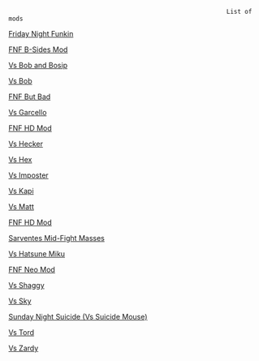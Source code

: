                                                                 List of mods










<p><a href="https://dumbbutt1.github.io/coolmods/mods/week7" target="iframe_a">Friday Night Funkin</a></p>


<p><a href="https://dumbbutt1.github.io/coolmods/mods/b-sides" target="iframe_a">FNF B-Sides Mod</a></p>

<p><a href="https://dumbbutt1.github.io/coolmods/mods/bop-and-bosip" target="iframe_a">Vs Bob and Bosip</a></p>

<p><a href="https://dumbbutt1.github.io/coolmods/mods/bob" target="iframe_a">Vs Bob</a></p>

<p><a href="https://dumbbutt1.github.io/coolmods/mods/but-bad" target="iframe_a">FNF But Bad</a></p>

<p><a href="https://dumbbutt1.github.io/coolmods/mods/garcello" target="iframe_a">Vs Garcello</a></p>

<p><a href="https://dumbbutt1.github.io/coolmods/mods/hd" target="iframe_a">FNF HD Mod</a></p>

<p><a href="https://dumbbutt1.github.io/coolmods/mods/hecker" target="iframe_a">Vs Hecker</a></p>

<p><a href="https://dumbbutt1.github.io/coolmods/mods/hex" target="iframe_a">Vs Hex</a></p>

<p><a href="https://dumbbutt1.github.io/coolmods/mods/imposter" target="iframe_a">Vs Imposter</a></p>

<p><a href="https://dumbbutt1.github.io/coolmods/mods/kapi" target="iframe_a">Vs Kapi</a></p>

<p><a href="https://dumbbutt1.github.io/coolmods/mods/matt" target="iframe_a">Vs Matt</a></p>

<p><a href="https://dumbbutt1.github.io/coolmods/mods/hd" target="iframe_a">FNF HD Mod</a></p>

<p><a href="https://dumbbutt1.github.io/coolmods/mods/mid-fight-masses" target="iframe_a">Sarventes Mid-Fight Masses</a></p>

<p><a href="https://dumbbutt1.github.io/coolmods/mods/miku" target="iframe_a">Vs Hatsune Miku</a></p>

<p><a href="https://dumbbutt1.github.io/coolmods/mods/neo" target="iframe_a">FNF Neo Mod</a></p>

<p><a href="https://dumbbutt1.github.io/coolmods/mods/shaggy" target="iframe_a">Vs Shaggy</a></p>

<p><a href="https://dumbbutt1.github.io/coolmods/mods/sky" target="iframe_a">Vs Sky</a></p>

<p><a href="https://dumbbutt1.github.io/coolmods/mods/suicide-mouse" target="iframe_a">Sunday Night Suicide (Vs Suicide Mouse)</a></p>

<p><a href="https://dumbbutt1.github.io/coolmods/mods/tord" target="iframe_a">Vs Tord</a></p>

<p><a href="https://dumbbutt1.github.io/coolmods/mods/zardy" target="iframe_a">Vs Zardy</a></p>
